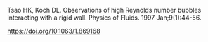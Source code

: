 Tsao HK, Koch DL. 
Observations of high Reynolds number bubbles interacting with a rigid wall. 
Physics of Fluids. 1997 Jan;9(1):44-56.

https://doi.org/10.1063/1.869168
